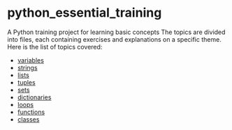 # python_essential_training
A Python training project for learning basic concepts
The topics are divided into files, each containing exercises and explanations on a specific theme. Here is the list of topics covered:


<ul>
  <li><a href="https://github.com/dataidanilo/python_essential_training/blob/main/variables.py">variables</a></li>
  <li><a href="https://github.com/dataidanilo/python_essential_training/blob/main/strings.py">strings</a></li>
  <li><a href="https://github.com/dataidanilo/python_essential_training/blob/main/lists.py">lists</a></li>
  <li><a href="https://github.com/dataidanilo/python_essential_training/blob/main/tuples.py">tuples</a></li>
  <li><a href="https://github.com/dataidanilo/python_essential_training/blob/main/sets.py">sets</a></li>
  <li><a href="https://github.com/dataidanilo/python_essential_training/blob/main/dictionaries.py">dictionaries</a></li>
  <li><a href="https://github.com/dataidanilo/python_essential_training/blob/main/loops.py">loops</a></li>
  <li><a href="https://github.com/dataidanilo/python_essential_training/blob/main/functions.py">functions</a></li>
  <li><a href="https://github.com/dataidanilo/python_essential_training/blob/main/classes.py">classes</a></li>
</ul>
